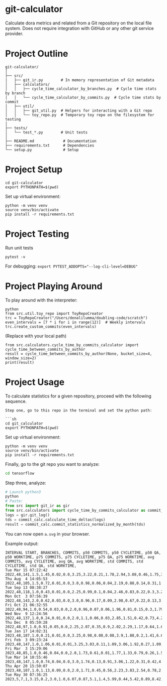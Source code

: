 # git-calculator
Calculate dora metrics and related from a Git repository on the local file system. Does not require integration with GitHub or any other git service provider.

# Project Outline

```
git-calculator/
│
├── src/
|   ├── git_ir.py        # In memory representation of Git metadata
│   ├── calculators/
│   │   ├── cycle_time_calculator_by_branches.py  # Cycle time stats by branch
│   │   └── cycle_time_calculator_by_commits.py  # Cycle time stats by commit
│   ├── util/
│   │   ├── git_util.py  # Helpers for interacting with a Git repo
│   │   └── toy_repo.py  # Temporary toy repo on the filesystem for testing
│
├── tests/
│   └── test_*.py        # Unit tests
│
├── README.md             # Documentation
├── requirements.txt      # Dependencies
└── setup.py              # Setup
```

# Project Setup

```
cd git-calculator
export PYTHONPATH=$(pwd)
```

Set up virtual environment:

```
python -m venv venv
source venv/bin/activate
pip install -r requirements.txt
```


# Project Testing

Run unit tests
```
pytest -v
```

For debugging:
```export PYTEST_ADDOPTS="--log-cli-level=DEBUG"```


# Project Playing Around

To play around with the interpreter:
```
python
from src.util.toy_repo import ToyRepoCreator
trc = ToyRepoCreator("/Users/denalilumma/doubling-code/scratch")
even_intervals = [7 * i for i in range(12)]  # Weekly intervals
trc.create_custom_commits(even_intervals)
```
(Replace with your local path)

```
from src.calculators.cycle_time_by_commits_calculator import cycle_time_between_commits_by_author
result = cycle_time_between_commits_by_author(None, bucket_size=4, window_size=2)
print(result)
```


# Project Usage

To calculate statistics for a given repository, proceed with the following sequence.

```
Step one, go to this repo in the terminal and set the python path:

```sh
cd git_calculator
export PYTHONPATH=$(pwd)
```

Set up virtual environment:

```
python -m venv venv
source venv/bin/activate
pip install -r requirements.txt
```

Finally, go to the git repo you want to analyze:
```sh
cd tensorflow
```

Step three, analyze:
```py
# Launch python3 
python
# Paste:
from src import git_ir as gir
from src.calculators import cycle_time_by_commits_calculator as commit_calc
logs = gir.git_log()
tds = commit_calc.calculate_time_deltas(logs)
result = commit_calc.commit_statistics_normalized_by_month(tds)
```

You can now open `a.svg` in your browser.

Example output:
```csv
INTERVAL START, BRANCHES, COMMITS, p50 COMMITS, p50 CYCLETIME, p50 QA, p50 WORKTIME, p75 COMMITS, p75 CYCLETIME, p75 QA, p75 WORKTIME, avg COMMITS, avg CYCLETIME, avg QA, avg WORKTIME, std COMMITS, std CYCLETIME, std QA, std WORKTIME,
Tue Mar 15 07:22:42 2022,48,141,1.5,1.45,0.02,0.0,3.25,3.22,0.21,1.78,2.94,3.08,0.46,1.75,3.4,3.95,1.37,3.59
Thu Aug  4 14:05:53 2022,48,105,1.5,0.72,0.01,0.0,3.0,0.98,0.06,0.04,2.19,0.88,0.14,0.31,1.61,1.23,0.33,1.17
Tue Sep 13 08:38:27 2022,48,118,1.0,0.43,0.01,0.0,2.25,0.99,0.1,0.04,2.46,0.83,0.22,0.3,3.26,1.23,0.45,1.09
Mon Oct  3 07:56:39 2022,48,143,2.0,0.62,0.03,0.0,3.0,0.96,0.17,0.09,2.98,0.67,0.22,0.13,3.35,0.62,0.46,0.27
Fri Oct 21 06:32:55 2022,48,94,1.0,0.54,0.03,0.0,2.0,0.96,0.07,0.06,1.96,0.81,0.15,0.3,1.79,1.16,0.41,1.03
Wed Nov  9 12:24:56 2022,48,137,1.0,0.24,0.01,0.0,2.0,1.1,0.06,0.03,2.85,1.51,0.42,0.73,4.25,4.38,1.88,3.9
Thu Dec  8 05:59:28 2022,48,97,1.0,0.91,0.05,0.0,2.25,2.07,0.35,0.9,2.02,2.29,1.17,0.64,1.67,5.52,5.37,1.35
Tue Jan 17 14:02:31 2023,48,187,1.0,0.21,0.01,0.0,3.25,0.98,0.08,0.08,3.9,1.88,0.2,1.41,6.64,5.57,0.5,5.28
Fri Feb  3 09:23:24 2023,48,147,1.0,1.06,0.01,0.01,3.25,3.03,0.11,1.09,3.06,1.92,0.27,1.09,3.56,2.37,1.0,1.98
Fri Mar  3 15:29:06 2023,48,85,1.0,0.46,0.04,0.0,2.0,1.73,0.61,0.01,1.77,1.33,0.79,0.26,1.51,2.55,2.48,0.75
Tue Mar 14 10:55:46 2023,48,147,1.0,0.74,0.04,0.0,3.0,1.74,0.13,0.91,3.06,1.22,0.31,0.42,4.61,1.43,0.68,0.78
Thu Apr 20 15:50:07 2023,48,107,1.0,1.13,0.09,0.0,2.0,1.71,0.45,0.56,2.23,3.83,2.54,0.78,2.61,11.48,11.27,2.11
Tue May 30 07:36:25 2023,5,7,1,3.15,0.2,3.0,1.0,6.07,0.87,5.1,1.4,5.99,0.44,5.42,0.89,8.42,0.47,7.89
```
